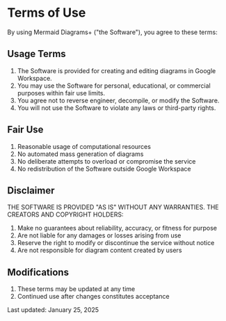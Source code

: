 # Terms of Use

By using Mermaid Diagrams+ ("the Software"), you agree to these terms:

## Usage Terms
1. The Software is provided for creating and editing diagrams in Google Workspace.
2. You may use the Software for personal, educational, or commercial purposes within fair use limits.
3. You agree not to reverse engineer, decompile, or modify the Software.
4. You will not use the Software to violate any laws or third-party rights.

## Fair Use
1. Reasonable usage of computational resources
2. No automated mass generation of diagrams
3. No deliberate attempts to overload or compromise the service
4. No redistribution of the Software outside Google Workspace

## Disclaimer
THE SOFTWARE IS PROVIDED "AS IS" WITHOUT ANY WARRANTIES. THE CREATORS AND COPYRIGHT HOLDERS:
1. Make no guarantees about reliability, accuracy, or fitness for purpose
2. Are not liable for any damages or losses arising from use
3. Reserve the right to modify or discontinue the service without notice
4. Are not responsible for diagram content created by users

## Modifications
1. These terms may be updated at any time
2. Continued use after changes constitutes acceptance

Last updated: January 25, 2025